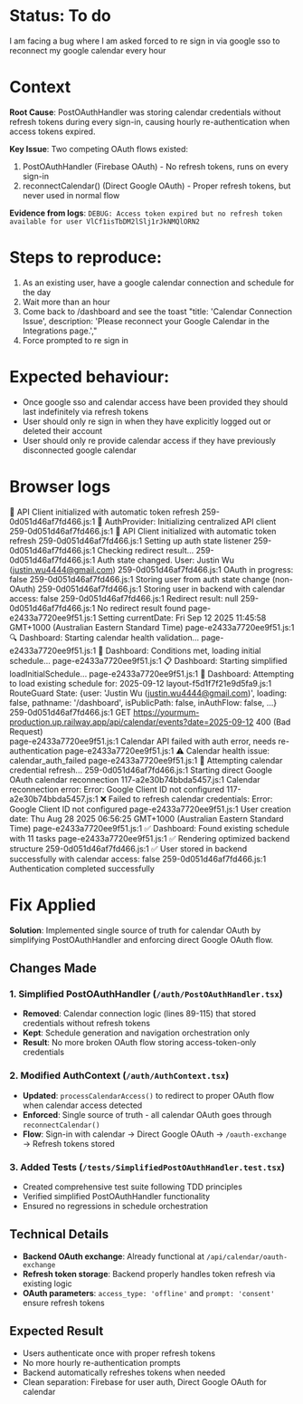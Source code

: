 # Status: To do
I am facing a bug where I am asked forced to re sign in via google sso to reconnect my google calendar every hour

# Context
**Root Cause**: PostOAuthHandler was storing calendar credentials without refresh tokens during every sign-in, causing hourly re-authentication when access tokens expired.

**Key Issue**: Two competing OAuth flows existed:
1. PostOAuthHandler (Firebase OAuth) - No refresh tokens, runs on every sign-in
2. reconnectCalendar() (Direct Google OAuth) - Proper refresh tokens, but never used in normal flow

**Evidence from logs**: `DEBUG: Access token expired but no refresh token available for user VlCf1isTbDM2lSlj1rJkNMQlORN2`

# Steps to reproduce:
1. As an existing user, have a google calendar connection and schedule for the day
2. Wait more than an hour
3. Come back to /dashboard and see the toast "title: 'Calendar Connection Issue',
              description: 'Please reconnect your Google Calendar in the Integrations page.',"
4. Force prompted to re sign in


# Expected behaviour:
- Once google sso and calendar access have been provided they should last indefinitely via refresh tokens
- User should only re sign in when they have explicitly logged out or deleted their account
- User should only re provide calendar access if they have previously disconnected google calendar

# Browser logs
🚀 API Client initialized with automatic token refresh
259-0d051d46af7fd466.js:1 🚀 AuthProvider: Initializing centralized API client
259-0d051d46af7fd466.js:1 🚀 API Client initialized with automatic token refresh
259-0d051d46af7fd466.js:1 Setting up auth state listener
259-0d051d46af7fd466.js:1 Checking redirect result...
259-0d051d46af7fd466.js:1 Auth state changed. User: Justin Wu (justin.wu4444@gmail.com)
259-0d051d46af7fd466.js:1 OAuth in progress: false
259-0d051d46af7fd466.js:1 Storing user from auth state change (non-OAuth)
259-0d051d46af7fd466.js:1 Storing user in backend with calendar access: false
259-0d051d46af7fd466.js:1 Redirect result: null
259-0d051d46af7fd466.js:1 No redirect result found
page-e2433a7720ee9f51.js:1 Setting currentDate: Fri Sep 12 2025 11:45:58 GMT+1000 (Australian Eastern Standard Time)
page-e2433a7720ee9f51.js:1 🔍 Dashboard: Starting calendar health validation...
page-e2433a7720ee9f51.js:1 🚀 Dashboard: Conditions met, loading initial schedule...
page-e2433a7720ee9f51.js:1 📋 Dashboard: Starting simplified loadInitialSchedule...
page-e2433a7720ee9f51.js:1 📅 Dashboard: Attempting to load existing schedule for: 2025-09-12
layout-f5d1f7f21e9d5fa9.js:1 RouteGuard State: {user: 'Justin Wu (justin.wu4444@gmail.com)', loading: false, pathname: '/dashboard', isPublicPath: false, inAuthFlow: false, …}
259-0d051d46af7fd466.js:1  GET https://yourmum-production.up.railway.app/api/calendar/events?date=2025-09-12 400 (Bad Request)  
page-e2433a7720ee9f51.js:1 Calendar API failed with auth error, needs re-authentication
page-e2433a7720ee9f51.js:1 ⚠️ Calendar health issue: calendar_auth_failed
page-e2433a7720ee9f51.js:1 🔄 Attempting calendar credential refresh...
259-0d051d46af7fd466.js:1 Starting direct Google OAuth calendar reconnection
117-a2e30b74bbda5457.js:1 Calendar reconnection error: Error: Google Client ID not configured
117-a2e30b74bbda5457.js:1 ❌ Failed to refresh calendar credentials: Error: Google Client ID not configured
page-e2433a7720ee9f51.js:1 User creation date: Thu Aug 28 2025 06:56:25 GMT+1000 (Australian Eastern Standard Time)
page-e2433a7720ee9f51.js:1 ✅ Dashboard: Found existing schedule with 11 tasks
page-e2433a7720ee9f51.js:1 ✅ Rendering optimized backend structure
259-0d051d46af7fd466.js:1 ✅ User stored in backend successfully with calendar access: false
259-0d051d46af7fd466.js:1 Authentication completed successfully

# Fix Applied

**Solution**: Implemented single source of truth for calendar OAuth by simplifying PostOAuthHandler and enforcing direct Google OAuth flow.

## Changes Made

### 1. Simplified PostOAuthHandler (`/auth/PostOAuthHandler.tsx`)
- **Removed**: Calendar connection logic (lines 89-115) that stored credentials without refresh tokens
- **Kept**: Schedule generation and navigation orchestration only
- **Result**: No more broken OAuth flow storing access-token-only credentials

### 2. Modified AuthContext (`/auth/AuthContext.tsx`) 
- **Updated**: `processCalendarAccess()` to redirect to proper OAuth flow when calendar access detected
- **Enforced**: Single source of truth - all calendar OAuth goes through `reconnectCalendar()`
- **Flow**: Sign-in with calendar → Direct Google OAuth → `/oauth-exchange` → Refresh tokens stored

### 3. Added Tests (`/tests/SimplifiedPostOAuthHandler.test.tsx`)
- Created comprehensive test suite following TDD principles
- Verified simplified PostOAuthHandler functionality
- Ensured no regressions in schedule orchestration

## Technical Details
- **Backend OAuth exchange**: Already functional at `/api/calendar/oauth-exchange` 
- **Refresh token storage**: Backend properly handles token refresh via existing logic
- **OAuth parameters**: `access_type: 'offline'` and `prompt: 'consent'` ensure refresh tokens

## Expected Result
- Users authenticate once with proper refresh tokens
- No more hourly re-authentication prompts
- Backend automatically refreshes tokens when needed
- Clean separation: Firebase for user auth, Direct Google OAuth for calendar